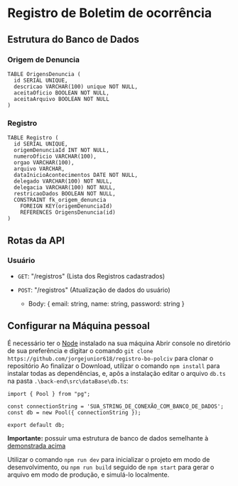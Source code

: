 # Registro de Boletim de ocorrência

## Estrutura do Banco de Dados

  <h3>Origem de Denuncia</h3>

  ```
  TABLE OrigensDenuncia (
    id SERIAL UNIQUE,
    descricao VARCHAR(100) unique NOT NULL,
    aceitaOficio BOOLEAN NOT NULL,
    aceitaArquivo BOOLEAN NOT NULL
)
  ```

  <h3 id="registro">Registro</h3>

  ```
  TABLE Registro (
    id SERIAL UNIQUE,
    origemDenunciaId INT NOT NULL,
    numeroOficio VARCHAR(100),
    orgao VARCHAR(100),
    arquivo VARCHAR,
    dataInicioAcontecimentos DATE NOT NULL,
    delegado VARCHAR(100) NOT NULL,
    delegacia VARCHAR(100) NOT NULL,
    restricaoDados BOOLEAN NOT NULL,
    CONSTRAINT fk_origem_denuncia
      FOREIGN KEY(origemDenunciaId) 
      REFERENCES OrigensDenuncia(id)
)
  ```


## Rotas da API

 ### Usuário

  - ```GET```: "/registros" (Lista dos Registros cadastrados)
  
  - ```POST```: "/registros" (Atualização de dados do usuário)
    - Body: { email: string, name: string, password: string }

## Configurar na Máquina pessoal

  É necessário ter o [Node](https://nodejs.org/en/) instalado na sua máquina
  Abrir console no diretório de sua preferência e digitar o comando `git clone https://github.com/jorgejunior618/registro-bo-polciv` para clonar o repositório
  Ao finalizar o Download, utilizar o comando `npm install` para instalar todas as dependências, e, apõs a instalação editar o arquivo `db.ts` na pasta `.\back-end\src\dataBase\db.ts`:
  ```
import { Pool } from "pg";

const connectionString = 'SUA_STRING_DE_CONEXÃO_COM_BANCO_DE_DADOS';
const db = new Pool({ connectionString });

export default db;
  ```
  **Importante:** possuir uma estrutura de banco de dados semelhante à [demonstrada acima](#registro)

  Utilizar o comando `npm run dev` para inicializar o projeto em modo de desenvolvimento, ou `npm run build` seguido de `npm start` para gerar o arquivo em modo de produção, e simulá-lo localmente.
